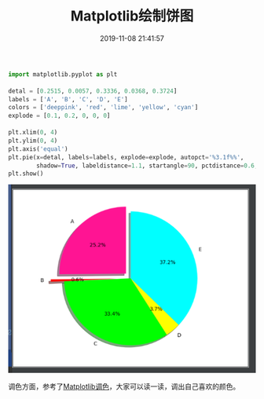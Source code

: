 ﻿---
title: Matplotlib绘制饼图
date: 2019-11-08 21:41:57
summary: 本文分享Matplotlib绘制饼图的过程。
tags:
- Python
- Matplotlib
categories:
- Python
---

```python
import matplotlib.pyplot as plt

detal = [0.2515, 0.0057, 0.3336, 0.0368, 0.3724]
labels = ['A', 'B', 'C', 'D', 'E']
colors = ['deeppink', 'red', 'lime', 'yellow', 'cyan']
explode = [0.1, 0.2, 0, 0, 0]

plt.xlim(0, 4)
plt.ylim(0, 4)
plt.axis('equal')
plt.pie(x=detal, labels=labels, explode=explode, autopct='%3.1f%%',
        shadow=True, labeldistance=1.1, startangle=90, pctdistance=0.6, colors=colors)
plt.show()
```

![](../../../images/软件开发/Python/Matplotlib绘制饼图/1.png)

调色方面，参考了[Matplotlib调色](https://www.cnblogs.com/darkknightzh/p/6117528.html)，大家可以读一读，调出自己喜欢的颜色。
